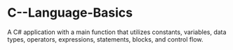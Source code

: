 # C--Language-Basics
A C# application with a main function that utilizes constants, variables, data types, operators, expressions, statements, blocks, and control flow.
